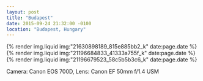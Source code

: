 ```yaml
---
layout: post
title: "Budapest"
date: 2015-09-24 21:32:00 -0100
location: "Budapest, Hungary"
---
```


{% render img.liquid img:"21630898189_815e885bb2_k" date:page.date %}
{% render img.liquid img:"21196684833_41333a755f_k" date:page.date %}
{% render img.liquid img:"21196679523_58c5b5b3c6_k" date:page.date %}

Camera: Canon EOS 700D, Lens: Canon EF 50mm f/1.4 USM
